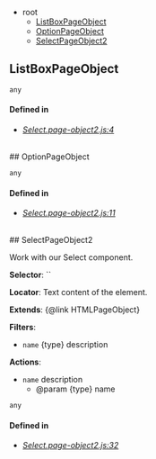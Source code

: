 - root
  - <a href="#listboxpageobject">ListBoxPageObject</a>
  - <a href="#optionpageobject">OptionPageObject</a>
  - <a href="#selectpageobject2">SelectPageObject2</a>


## ListBoxPageObject



`any`

#### Defined in
- *[Select.page-object2.js:4](https://github.com/soulfresh/react-website-template/tree/master/src/components/inputs/select/Select.page-object2.js#L4)*

<br/>
## OptionPageObject



`any`

#### Defined in
- *[Select.page-object2.js:11](https://github.com/soulfresh/react-website-template/tree/master/src/components/inputs/select/Select.page-object2.js#L11)*

<br/>
## SelectPageObject2

Work with our Select component.

__Selector__: ``

__Locator__: Text content of the element.

__Extends__: {@link HTMLPageObject}

__Filters__:

- `name` {type} description

__Actions__:

- `name` description
  - @param {type} name




`any`

#### Defined in
- *[Select.page-object2.js:32](https://github.com/soulfresh/react-website-template/tree/master/src/components/inputs/select/Select.page-object2.js#L32)*

<br/>
